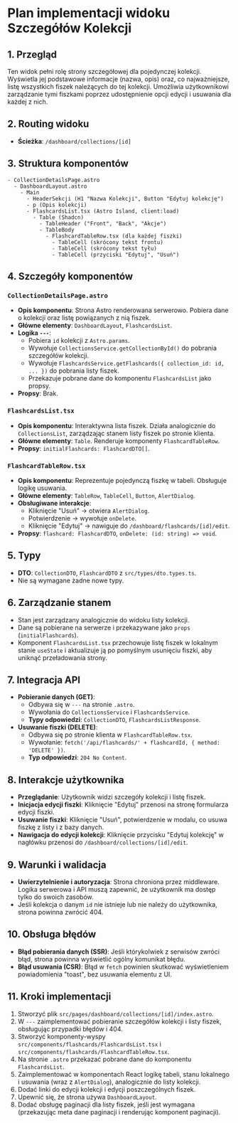 # Plan implementacji widoku Szczegółów Kolekcji

## 1. Przegląd
Ten widok pełni rolę strony szczegółowej dla pojedynczej kolekcji. Wyświetla jej podstawowe informacje (nazwa, opis) oraz, co najważniejsze, listę wszystkich fiszek należących do tej kolekcji. Umożliwia użytkownikowi zarządzanie tymi fiszkami poprzez udostępnienie opcji edycji i usuwania dla każdej z nich.

## 2. Routing widoku
- **Ścieżka**: `/dashboard/collections/[id]`

## 3. Struktura komponentów
```
- CollectionDetailsPage.astro
  - DashboardLayout.astro
    - Main
      - HeaderSekcji (H1 "Nazwa Kolekcji", Button "Edytuj kolekcję")
      - p (Opis kolekcji)
      - FlashcardsList.tsx (Astro Island, client:load)
        - Table (Shadcn)
          - TableHeader ("Front", "Back", "Akcje")
          - TableBody
            - FlashcardTableRow.tsx (dla każdej fiszki)
              - TableCell (skrócony tekst frontu)
              - TableCell (skrócony tekst tyłu)
              - TableCell (przyciski "Edytuj", "Usuń")
```

## 4. Szczegóły komponentów
### `CollectionDetailsPage.astro`
- **Opis komponentu**: Strona Astro renderowana serwerowo. Pobiera dane o kolekcji oraz listę powiązanych z nią fiszek.
- **Główne elementy**: `DashboardLayout`, `FlashcardsList`.
- **Logika `---`**:
  - Pobiera `id` kolekcji z `Astro.params`.
  - Wywołuje `CollectionsService.getCollectionById()` do pobrania szczegółów kolekcji.
  - Wywołuje `FlashcardsService.getFlashcards({ collection_id: id, ... })` do pobrania listy fiszek.
  - Przekazuje pobrane dane do komponentu `FlashcardsList` jako propsy.
- **Propsy**: Brak.

### `FlashcardsList.tsx`
- **Opis komponentu**: Interaktywna lista fiszek. Działa analogicznie do `CollectionsList`, zarządzając stanem listy fiszek po stronie klienta.
- **Główne elementy**: `Table`. Renderuje komponenty `FlashcardTableRow`.
- **Propsy**: `initialFlashcards: FlashcardDTO[]`.

### `FlashcardTableRow.tsx`
- **Opis komponentu**: Reprezentuje pojedynczą fiszkę w tabeli. Obsługuje logikę usuwania.
- **Główne elementy**: `TableRow`, `TableCell`, `Button`, `AlertDialog`.
- **Obsługiwane interakcje**:
  - Kliknięcie "Usuń" -> otwiera `AlertDialog`.
  - Potwierdzenie -> wywołuje `onDelete`.
  - Kliknięcie "Edytuj" -> nawiguje do `/dashboard/flashcards/[id]/edit`.
- **Propsy**: `flashcard: FlashcardDTO`, `onDelete: (id: string) => void`.

## 5. Typy
- **DTO**: `CollectionDTO`, `FlashcardDTO` z `src/types/dto.types.ts`.
- Nie są wymagane żadne nowe typy.

## 6. Zarządzanie stanem
- Stan jest zarządzany analogicznie do widoku listy kolekcji.
- Dane są pobierane na serwerze i przekazywane jako `props` (`initialFlashcards`).
- Komponent `FlashcardsList.tsx` przechowuje listę fiszek w lokalnym stanie `useState` i aktualizuje ją po pomyślnym usunięciu fiszki, aby uniknąć przeładowania strony.

## 7. Integracja API
- **Pobieranie danych (GET)**:
  - Odbywa się w `---` na stronie `.astro`.
  - Wywołania do `CollectionsService` i `FlashcardsService`.
  - **Typy odpowiedzi**: `CollectionDTO`, `FlashcardsListResponse`.
- **Usuwanie fiszki (DELETE)**:
  - Odbywa się po stronie klienta w `FlashcardTableRow.tsx`.
  - Wywołanie: `fetch('/api/flashcards/' + flashcardId, { method: 'DELETE' })`.
  - **Typ odpowiedzi**: `204 No Content`.

## 8. Interakcje użytkownika
- **Przeglądanie**: Użytkownik widzi szczegóły kolekcji i listę fiszek.
- **Inicjacja edycji fiszki**: Kliknięcie "Edytuj" przenosi na stronę formularza edycji fiszki.
- **Usuwanie fiszki**: Kliknięcie "Usuń", potwierdzenie w modalu, co usuwa fiszkę z listy i z bazy danych.
- **Nawigacja do edycji kolekcji**: Kliknięcie przycisku "Edytuj kolekcję" w nagłówku przenosi do `/dashboard/collections/[id]/edit`.

## 9. Warunki i walidacja
- **Uwierzytelnienie i autoryzacja**: Strona chroniona przez middleware. Logika serwerowa i API muszą zapewnić, że użytkownik ma dostęp tylko do swoich zasobów.
- Jeśli kolekcja o danym `id` nie istnieje lub nie należy do użytkownika, strona powinna zwrócić 404.

## 10. Obsługa błędów
- **Błąd pobierania danych (SSR)**: Jeśli którykolwiek z serwisów zwróci błąd, strona powinna wyświetlić ogólny komunikat błędu.
- **Błąd usuwania (CSR)**: Błąd w `fetch` powinien skutkować wyświetleniem powiadomienia "toast", bez usuwania elementu z UI.

## 11. Kroki implementacji
1. Stworzyć plik `src/pages/dashboard/collections/[id]/index.astro`.
2. W `---` zaimplementować pobieranie szczegółów kolekcji i listy fiszek, obsługując przypadki błędów i 404.
3. Stworzyć komponenty-wyspy `src/components/flashcards/FlashcardsList.tsx` i `src/components/flashcards/FlashcardTableRow.tsx`.
4. Na stronie `.astro` przekazać pobrane dane do komponentu `FlashcardsList`.
5. Zaimplementować w komponentach React logikę tabeli, stanu lokalnego i usuwania (wraz z `AlertDialog`), analogicznie do listy kolekcji.
6. Dodać linki do edycji kolekcji i edycji poszczególnych fiszek.
7. Upewnić się, że strona używa `DashboardLayout`.
8. Dodać obsługę paginacji dla listy fiszek, jeśli jest wymagana (przekazując meta dane paginacji i renderując komponent paginacji). 